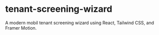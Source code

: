 # tenant-screening-wizard
A modern mobil tenant screening wizard using React, Tailwind CSS, and Framer Motion.
